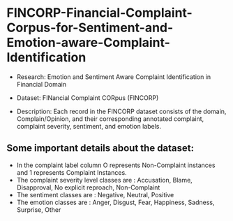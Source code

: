 # FINCORP-Financial-Complaint-Corpus-for-Sentiment-and-Emotion-aware-Complaint-Identification

- Research: Emotion and Sentiment Aware Complaint Identification in Financial Domain

- Dataset: FINancial Complaint CORpus (FINCORP)

- Description: Each record in the FINCORP dataset consists of the domain, Complain/Opinion, and their corresponding annotated complaint, complaint severity, sentiment, and emotion labels.

## Some important details about the dataset:

 - In the complaint label column O represents Non-Complaint instances and 1 represents Complaint Instances. 
 - The complaint severity level classes are : Accusation, Blame, Disapproval, No explicit reproach, Non-Complaint
 - The sentiment classes are : Negative, Neutral, Positive
 - The emotion classes are : Anger, Disgust, Fear, Happiness, Sadness, Surprise, Other
